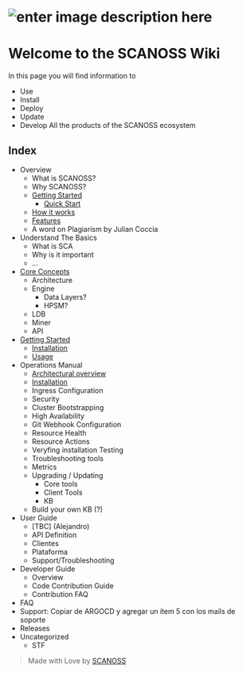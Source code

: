 # ![enter image description here](https://scanoss.com/_nuxt/img/product_header_frankie.a9e054b.png)

# Welcome to the SCANOSS Wiki

In this page you will find information to

* Use
* Install
* Deploy
* Update
* Develop
  All the products of the SCANOSS ecosystem

## Index

* Overview
  * What is SCANOSS?
  * Why SCANOSS?
  * [Getting Started](Getting_Started/README.md)
    * [Quick Start]()
  * [How it works]()
  * [Features]()
  * A word on Plagiarism by Julian Coccia
* Understand The Basics    
  * What is SCA
  * Why is it important
  * …
* [Core Concepts](Core/README.md)
  * Architecture
  * Engine
    * Data Layers?
    * HPSM?
  * LDB
  * Miner
  * API
* [Getting Started](Getting_Started/README.md)
  * [Installation](Installation/README.md)
  * [Usage](Usage/README.md)
* Operations Manual
  * [Architectural overview](Getting_Started/README.md)
  * [Installation](Getting_Started/README.md)
  * Ingress Configuration
  * Security
  * Cluster Bootstrapping
  * High Availability
  * Git Webhook Configuration
  * Resource Health
  * Resource Actions
  * Veryfing installation Testing
  * Troubleshooting tools
  * Metrics
  * Upgrading / Updating 
    * Core tools
    * Client Tools
    * KB
  * Build your own KB (?)
* User Guide
  * [TBC] (Alejandro)
  * API Definition
  * Clientes
  * Plataforma
  * Support/Troubleshooting
* Developer Guide
  * Overview
  * Code Contribution Guide
  * Contribution FAQ
* FAQ
* Support: Copiar de ARGOCD y agregar un ítem 5 con los mails de soporte
* Releases 
* Uncategorized
  * STF

> Made with Love by [SCANOSS](www.scanoss.com)
